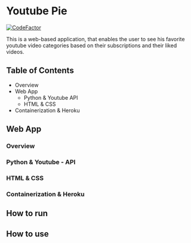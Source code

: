 # Youtube Pie

[![CodeFactor](https://www.codefactor.io/repository/github/nickgreen99/youtube-pie/badge)](https://www.codefactor.io/repository/github/nickgreen99/youtube-pie)

This is a web-based application, that enables the user to see his favorite youtube video categories based on their subscriptions and their liked videos.

## Table of Contents
* Overview
* Web App
  - Python & Youtube API
  - HTML & CSS
* Containerization & Heroku

## Web App

### Overview

### Python & Youtube - API

### HTML & CSS

### Containerization & Heroku

## How to run

## How to use

